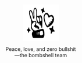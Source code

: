<div align="center">
<picture align="center" width="500">
    <source media="(prefers-color-scheme: dark)" srcset="/assets/peace-love/dark.svg">
    <source media="(prefers-color-scheme: light)" srcset="/assets/peace-love/light.svg">
    <img align="center" width="100" height="100" alt="an illustrated hand making a peace sign, next to a sparkling heart" src="/assets/peace-love.svg">
</picture>
</div>

<p align="center">Peace, love, and zero bullshit<br/>&mdash;the bombshell team</p>
